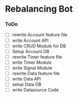 # Rebalancing Bot



### ToDo
- [ ] rewrite Account feature file
- [ ] write Account API
- [ ] write CRUD Module for DB
- [ ] Setup Account DB
- [ ] rewrite Timer feature file
- [ ] write Timer Module
- [ ] write Signal Module
- [ ] rewrite Data feature file
- [ ] write Data API
- [ ] setup Data DB
- [ ] write Datasource Code